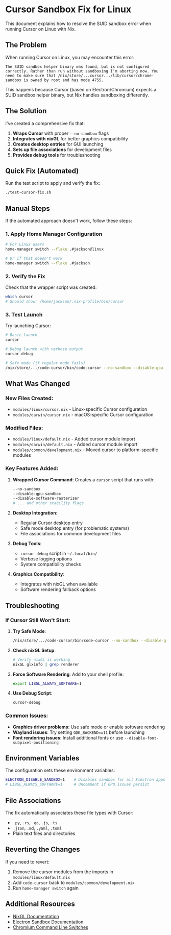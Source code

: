 # Cursor Sandbox Fix for Linux

This document explains how to resolve the SUID sandbox error when running Cursor on Linux with Nix.

## The Problem

When running Cursor on Linux, you may encounter this error:

```
The SUID sandbox helper binary was found, but is not configured correctly. Rather than run without sandboxing I'm aborting now. You need to make sure that /nix/store/...cursor.../lib/cursor/chrome-sandbox is owned by root and has mode 4755.
```

This happens because Cursor (based on Electron/Chromium) expects a SUID sandbox helper binary, but Nix handles sandboxing differently.

## The Solution

I've created a comprehensive fix that:

1. **Wraps Cursor** with proper `--no-sandbox` flags
2. **Integrates with nixGL** for better graphics compatibility
3. **Creates desktop entries** for GUI launching
4. **Sets up file associations** for development files
5. **Provides debug tools** for troubleshooting

## Quick Fix (Automated)

Run the test script to apply and verify the fix:

```bash
./test-cursor-fix.sh
```

## Manual Steps

If the automated approach doesn't work, follow these steps:

### 1. Apply Home Manager Configuration

```bash
# For Linux users
home-manager switch --flake .#jackson@linux

# Or if that doesn't work
home-manager switch --flake .#jackson
```

### 2. Verify the Fix

Check that the wrapper script was created:

```bash
which cursor
# Should show: /home/jackson/.nix-profile/bin/cursor
```

### 3. Test Launch

Try launching Cursor:

```bash
# Basic launch
cursor

# Debug launch with verbose output
cursor-debug

# Safe mode (if regular mode fails)
/nix/store/.../code-cursor/bin/code-cursor --no-sandbox --disable-gpu
```

## What Was Changed

### New Files Created:
- `modules/linux/cursor.nix` - Linux-specific Cursor configuration
- `modules/darwin/cursor.nix` - macOS-specific Cursor configuration

### Modified Files:
- `modules/linux/default.nix` - Added cursor module import
- `modules/darwin/default.nix` - Added cursor module import  
- `modules/common/development.nix` - Moved cursor to platform-specific modules

### Key Features Added:

1. **Wrapped Cursor Command**: Creates a `cursor` script that runs with:
   ```bash
   --no-sandbox
   --disable-gpu-sandbox
   --disable-software-rasterizer
   # ... and other stability flags
   ```

2. **Desktop Integration**: 
   - Regular Cursor desktop entry
   - Safe mode desktop entry (for problematic systems)
   - File associations for common development files

3. **Debug Tools**:
   - `cursor-debug` script in `~/.local/bin/`
   - Verbose logging options
   - System compatibility checks

4. **Graphics Compatibility**:
   - Integrates with nixGL when available
   - Software rendering fallback options

## Troubleshooting

### If Cursor Still Won't Start:

1. **Try Safe Mode**:
   ```bash
   /nix/store/.../code-cursor/bin/code-cursor --no-sandbox --disable-gpu --disable-software-rasterizer
   ```

2. **Check nixGL Setup**:
   ```bash
   # Verify nixGL is working
   nixGL glxinfo | grep renderer
   ```

3. **Force Software Rendering**:
   Add to your shell profile:
   ```bash
   export LIBGL_ALWAYS_SOFTWARE=1
   ```

4. **Use Debug Script**:
   ```bash
   cursor-debug
   ```

### Common Issues:

- **Graphics driver problems**: Use safe mode or enable software rendering
- **Wayland issues**: Try setting `GDK_BACKEND=x11` before launching
- **Font rendering issues**: Install additional fonts or use `--disable-font-subpixel-positioning`

## Environment Variables

The configuration sets these environment variables:

```bash
ELECTRON_DISABLE_SANDBOX=1    # Disables sandbox for all Electron apps
# LIBGL_ALWAYS_SOFTWARE=1     # Uncomment if GPU issues persist
```

## File Associations

The fix automatically associates these file types with Cursor:
- `.py`, `.rs`, `.go`, `.js`, `.ts` 
- `.json`, `.md`, `.yaml`, `.toml`
- Plain text files and directories

## Reverting the Changes

If you need to revert:

1. Remove the cursor modules from the imports in `modules/linux/default.nix`
2. Add `code-cursor` back to `modules/common/development.nix`
3. Run `home-manager switch` again

## Additional Resources

- [NixGL Documentation](https://github.com/guibou/nixGL)
- [Electron Sandbox Documentation](https://www.electronjs.org/docs/tutorial/sandbox)
- [Chromium Command Line Switches](https://peter.sh/experiments/chromium-command-line-switches/) 